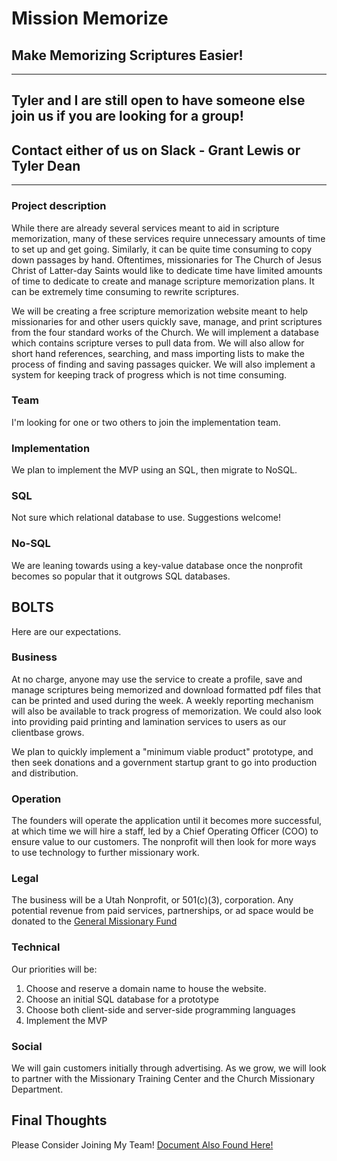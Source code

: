 # Mission Memorize

## Make Memorizing Scriptures Easier!
---

## Tyler and I are still open to have someone else join us if you are looking for a group!

## Contact either of us on Slack - Grant Lewis or Tyler Dean

----
### Project description

While there are already several services meant to aid in scripture memorization, many of these services require unnecessary amounts of time to set up and get going.  Similarly, it can be quite time consuming to copy down passages by hand.  Oftentimes, missionaries for The Church of Jesus Christ of Latter-day Saints would like to dedicate time have limited amounts of time to dedicate to create and manage scripture memorization plans.  It can be extremely time consuming to rewrite scriptures.

We will be creating a free scripture memorization website meant to help missionaries for and other users quickly save, manage, and print scriptures from the four standard works of the Church.  We will implement a database which contains scripture verses to pull data from.  We will also allow for short hand references, searching, and mass importing lists to make the process of finding and saving passages quicker. We will also implement a system for keeping track of progress which is not time consuming.

### Team
I'm looking for one or two others to join the implementation team.

### Implementation
We plan to implement the MVP using an SQL, then migrate to NoSQL.

### SQL
Not sure which relational database to use. Suggestions welcome!

### No-SQL
We are leaning towards using a key-value database once the nonprofit becomes so popular that it outgrows SQL databases.

## BOLTS
Here are our expectations.

### Business
At no charge, anyone may use the service to create a profile, save and manage scriptures being memorized and download formatted pdf files that can be printed and used during the week.  A weekly reporting mechanism will also be available to track progress of memorization.
We could also look into providing paid printing and lamination services to users as our clientbase grows.

We plan to quickly implement a "minimum viable product" prototype, and then seek donations and a government startup grant to go into production and distribution.

### Operation
The founders will operate the application until it becomes more successful, at which time we will hire a staff, led by a Chief Operating Officer (COO) to ensure value to our customers.  The nonprofit will then look for more ways to use technology to further missionary work.

### Legal
The business will be a Utah Nonprofit, or 501(c)(3), corporation.  Any potential revenue from paid services, partnerships, or ad space would be donated to the [General Missionary Fund](https://philanthropies.churchofjesuschrist.org/missionary)


### Technical
Our priorities will be:
1. Choose and reserve a domain name to house the website.
2. Choose an initial SQL database for a prototype
3. Choose both client-side and server-side programming languages
4. Implement the MVP


### Social
We will gain customers initially through advertising.  As we grow, we will look to partner with the Missionary Training Center and the Church Missionary Department.

## Final Thoughts
Please Consider Joining My Team! [Document Also Found Here!](https://docs.google.com/document/d/16eae4M3wie8OWqitwOnH6zMvAr0P9lTOFWCDjdwaKy0/edit?usp=sharing)


